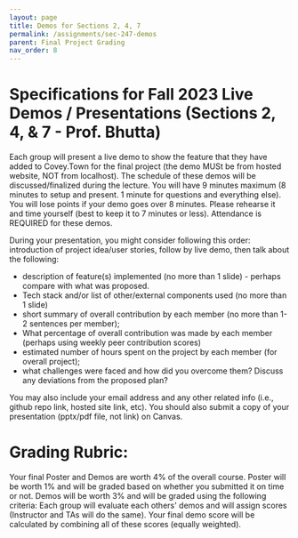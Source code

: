 ```yaml
---
layout: page
title: Demos for Sections 2, 4, 7
permalink: /assignments/sec-247-demos
parent: Final Project Grading
nav_order: 8
---
```


# Specifications for Fall 2023 Live Demos / Presentations (Sections 2, 4, & 7 - Prof. Bhutta)

Each group will present a live demo to show the feature that they have added to Covey.Town for the final project (the demo MUSt be from hosted website, NOT from localhost). The schedule of these demos will be discussed/finalized during the lecture. You will have 9 minutes maximum (8 minutes to setup and present. 1 minute for questions and everything else). You will lose points if your demo goes over 8 minutes. Please rehearse it and time yourself (best to keep it to 7 minutes or less). Attendance is REQUIRED for these demos.

During your presentation, you might consider following this order: introduction of project idea/user stories, follow by live demo, then talk about the following:
- description of feature(s) implemented (no more than 1 slide) - perhaps compare with what was proposed.
- Tech stack and/or list of other/external components used (no more than 1 slide)
- short summary of overall contribution by each member (no more than 1-2 sentences per member);
- What percentage of overall contribution was made by each member (perhaps using weekly peer contribution scores)
- estimated number of hours spent on the project by each member (for overall project);
- what challenges were faced and how did you overcome them? Discuss any deviations from the proposed plan?

You may also include your email address and any other related info (i.e., github repo link, hosted site link, etc). You should also submit a copy of your presentation (pptx/pdf file, not link) on Canvas.

# Grading Rubric:
Your final Poster and Demos are worth 4% of the overall course. Poster will be worth 1% and will be graded based on whether you submitted it on time or not. Demos will be worth 3% and will be graded using the following criteria: Each group will evaluate each others' demos and will assign scores (Instructor and TAs will do the same). Your final demo score will be calculated by combining all of these scores (equally weighted).
